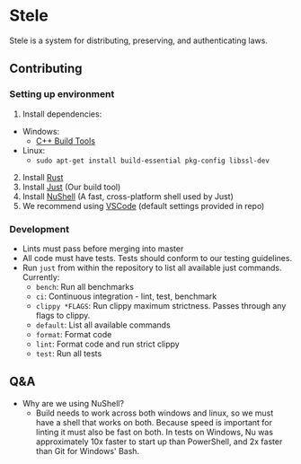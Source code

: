# Stele

Stele is a system for distributing, preserving, and authenticating laws.

## Contributing

### Setting up environment

1. Install dependencies:
  - Windows:
    - [C++ Build Tools](https://visualstudio.microsoft.com/visual-cpp-build-tools/)
  - Linux:
    - `sudo apt-get install build-essential pkg-config libssl-dev `
2. Install [Rust](https://www.rust-lang.org/tools/install)
3. Install [Just](https://just.systems/man/en/chapter_3.html) (Our build tool)
4. Install [NuShell](https://www.nushell.sh/book/installation.html) (A fast, cross-platform shell used by Just)
5. We recommend using [VSCode](https://code.visualstudio.com/Download) (default settings provided in repo)

### Development

- Lints must pass before merging into master
- All code must have tests. Tests should conform to our testing guidelines.
- Run `just` from within the repository to list all available just commands. Currently:
    - `bench`: Run all benchmarks
    - `ci`: Continuous integration - lint, test, benchmark
    - `clippy *FLAGS`: Run clippy maximum strictness. Passes through any flags to clippy.
    - `default`: List all available commands
    - `format`: Format code
    - `lint`: Format code and run strict clippy
    - `test`: Run all tests


## Q&A
- Why are we using NuShell?
  - Build needs to work across both windows and linux, so we must have a shell that works on both. Because speed is important for linting it must also be fast on both. In tests on Windows, Nu was approximately 10x faster to start up than PowerShell, and 2x faster than Git for Windows' Bash.
